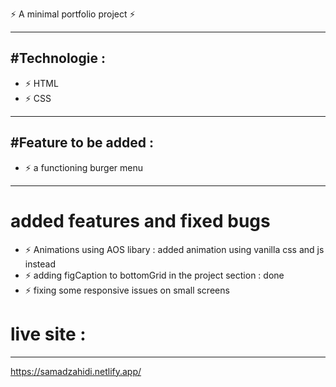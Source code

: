 ⚡️ A minimal portfolio project ⚡️

---

## #Technologie :

- ⚡️ HTML
- ⚡️ CSS

---

## #Feature to be added :

- ⚡️ a functioning burger menu

---

# added features and fixed bugs

- ⚡️ Animations using AOS libary : added animation using vanilla css and js instead
- ⚡️ adding figCaption to bottomGrid in the project section : done
- ⚡️ fixing some responsive issues on small screens

# live site :

---

https://samadzahidi.netlify.app/
